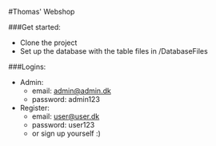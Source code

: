 #Thomas' Webshop

###Get started:
- Clone the project
- Set up the database with the table files in /DatabaseFiles

###Logins:
- Admin:
    - email: admin@admin.dk
    - password: admin123
- Register:
    - email: user@user.dk
    - password: user123
    - or sign up yourself :)